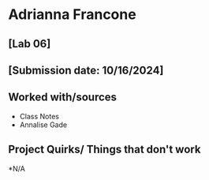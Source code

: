 # Adrianna Francone
## [Lab 06]
## [Submission date: 10/16/2024]
## Worked with/sources 
* Class Notes
* Annalise Gade
## Project Quirks/ Things that don't work
*N/A
